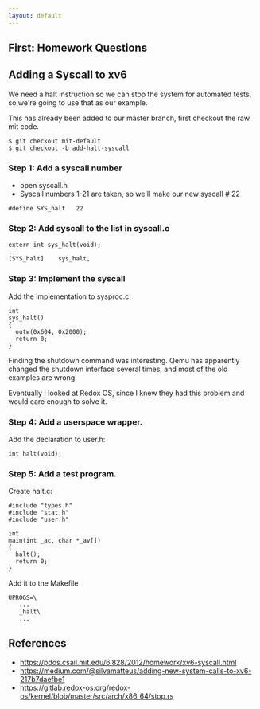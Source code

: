 ```yaml
---
layout: default
---
```


## First: Homework Questions


## Adding a Syscall to xv6

We need a halt instruction so we can stop the system for automated tests, so
we're going to use that as our example.

This has already been added to our master branch, first checkout the
raw mit code.

```
$ git checkout mit-default
$ git checkout -b add-halt-syscall
```

### Step 1: Add a syscall number

 - open syscall.h
 - Syscall numbers 1-21 are taken, so we'll make our new syscall # 22

```
#define SYS_halt   22
```

### Step 2: Add syscall to the list in syscall.c

```
extern int sys_halt(void);
...
[SYS_halt]    sys_halt,
```

### Step 3: Implement the syscall

Add the implementation to sysproc.c:

```
int
sys_halt()
{
  outw(0x604, 0x2000);
  return 0;
}
```

Finding the shutdown command was interesting. Qemu has apparently changed the
shutdown interface several times, and most of the old examples are wrong.

Eventually I looked at Redox OS, since I knew they had this problem and would
care enough to solve it.

### Step 4: Add a userspace wrapper.

Add the declaration to user.h:

```
int halt(void);
```

### Step 5: Add a test program.

Create halt.c:

```
#include "types.h"
#include "stat.h"
#include "user.h"

int
main(int _ac, char *_av[])
{
  halt();
  return 0;
}
```

Add it to the Makefile

```
UPROGS=\
   ...
   _halt\
   ...
```

## References

 - https://pdos.csail.mit.edu/6.828/2012/homework/xv6-syscall.html
 - https://medium.com/@silvamatteus/adding-new-system-calls-to-xv6-217b7daefbe1
 - https://gitlab.redox-os.org/redox-os/kernel/blob/master/src/arch/x86_64/stop.rs
